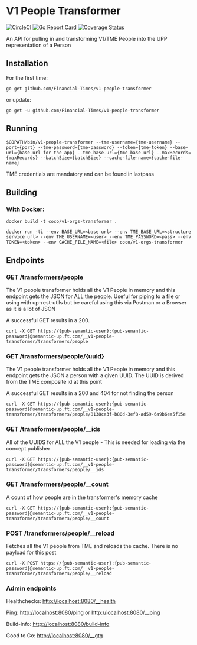 # V1 People Transformer
[![CircleCI](https://circleci.com/gh/Financial-Times/v1-people-transformer.svg?style=svg)](https://circleci.com/gh/Financial-Times/v1-people-transformer) [![Go Report Card](https://goreportcard.com/badge/github.com/Financial-Times/v1-people-transformer)](https://goreportcard.com/report/github.com/Financial-Times/v1-people-transformer) [![Coverage Status](https://coveralls.io/repos/github/Financial-Times/v1-people-transformer/badge.svg?branch=master)](https://coveralls.io/github/Financial-Times/v1-people-transformer?branch=master)

An API for pulling in and transforming V1/TME People into the UPP representation of a Person 

## Installation

For the first time:

`go get github.com/Financial-Times/v1-people-transformer`

or update:

`go get -u github.com/Financial-Times/v1-people-transformer`

## Running

`$GOPATH/bin/v1-people-transformer --tme-username={tme-username} --port={port} --tme-password={tme-password} --token={tme-token} --base-url={base-url for the app} --tme-base-url={tme-base-url} --maxRecords={maxRecords} --batchSize={batchSize} --cache-file-name={cache-file-name}`

TME credentials are mandatory and can be found in lastpass

## Building

### With Docker:

`docker build -t coco/v1-orgs-transformer .`

`docker run -ti --env BASE_URL=<base url> --env TME_BASE_URL=<structure service url> --env TME_USERNAME=<user> --env TME_PASSWORD=<pass> --env TOKEN=<token> --env CACHE_FILE_NAME=<file> coco/v1-orgs-transformer`

## Endpoints

### GET /transformers/people
The V1 people transformer holds all the V1 People in memory and this endpoint gets the JSON for ALL the people. Useful for piping to a file  or using with up-rest-utils but be careful using this via Postman or a Browser as it is a lot of JSON

A successful GET results in a 200. 

`curl -X GET https://{pub-semantic-user}:{pub-semantic-password}@semantic-up.ft.com/__v1-people-transformer/transformers/people`

### GET /transformers/people/{uuid}
The V1 people transformer holds all the V1 People in memory and this endpoint gets the JSON a person with a given UUID. The UUID is derived from the TME composite id at this point

A successful GET results in a 200 and 404 for not finding the person

`curl -X GET https://{pub-semantic-user}:{pub-semantic-password}@semantic-up.ft.com/__v1-people-transformer/transformers/people/8138ca3f-b80d-3ef8-ad59-6a9b6ea5f15e`

### GET /transformers/people/__ids

All of the UUIDS for ALL the V1 people - This is needed for loading via the concept publisher

`curl -X GET https://{pub-semantic-user}:{pub-semantic-password}@semantic-up.ft.com/__v1-people-transformer/transformers/people/__ids`

### GET /transformers/people/__count
A count of how people are in the transformer's memory cache

`curl -X GET https://{pub-semantic-user}:{pub-semantic-password}@semantic-up.ft.com/__v1-people-transformer/transformers/people/__count`


### POST /transformers/people/__reload 

Fetches all the V1 people from TME and reloads the cache. There is no payload for this post

`curl -X POST https://{pub-semantic-user}:{pub-semantic-password}@semantic-up.ft.com/__v1-people-transformer/transformers/people/__reload`

### Admin endpoints
Healthchecks: [http://localhost:8080/__health](http://localhost:8080/__health)

Ping: [http://localhost:8080/ping](http://localhost:8080/ping) or [http://localhost:8080/__ping](http://localhost:8080/__ping)

Build-info: [http://localhost:8080/build-info](http://localhost:8080/build-info) 

Good to Go: [http://localhost:8080/__gtg](http://localhost:8080/__gtg) 


